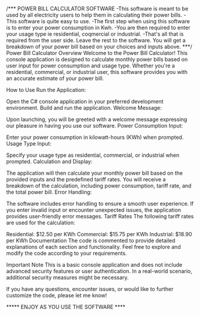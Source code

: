 /*** POWER BILL CALCULATOR SOFTWARE
-This software is meant to be used by all electricity users to
help them in calculating their power bills.
-This software is quite easy to use.
-The first step when using this software is to enter your power consumption in Kwh.
-You are then required to enter your usage type ie residential, coqmercial or industrial.
-That's all that is required from the user side. Leave the rest to the software.
You will get a breakdown of your power bill based on your choices and inputs above.
***/
Power Bill Calculator
Overview
Welcome to the Power Bill Calculator! This console application is designed to calculate monthly power bills based on user input for power consumption and usage type. Whether you're a residential, commercial, or industrial user, this software provides you with an accurate estimate of your power bill.

How to Use
Run the Application:

Open the C# console application in your preferred development environment.
Build and run the application.
Welcome Message:

Upon launching, you will be greeted with a welcome message expressing our pleasure in having you use our software.
Power Consumption Input:

Enter your power consumption in kilowatt-hours (KWh) when prompted.
Usage Type Input:

Specify your usage type as residential, commercial, or industrial when prompted.
Calculation and Display:

The application will then calculate your monthly power bill based on the provided inputs and the predefined tariff rates.
You will receive a breakdown of the calculation, including power consumption, tariff rate, and the total power bill.
Error Handling:

The software includes error handling to ensure a smooth user experience. If you enter invalid input or encounter unexpected issues, the application provides user-friendly error messages.
Tariff Rates
The following tariff rates are used for the calculation:

Residential: $12.50 per KWh
Commercial: $15.75 per KWh
Industrial: $18.90 per KWh
Documentation
The code is commented to provide detailed explanations of each section and functionality. Feel free to explore and modify the code according to your requirements.

Important Note
This is a basic console application and does not include advanced security features or user authentication. In a real-world scenario, additional security measures might be necessary.

If you have any questions, encounter issues, or would like to further customize the code, please let me know!

***** ENJOY AS YOU USE THE SOFTWARE ****